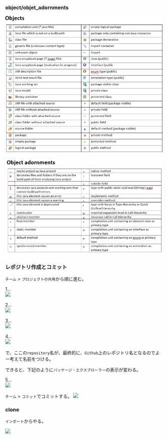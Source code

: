 ### object/objet_adornments

![](image/2020_1026_object.png)

![](image/2020_1026_object_adornments.png)

### レポジトリ作成とコミット

```チーム``` > ```プロジェクトの共用```から順に進む。

1...   
![](image/2020_1024a0.PNG)

2...   
![](image/2020_1024a1.PNG)

3...   
![](image/2020_1024b0.PNG)

4...   
![](image/2020_1024d0.PNG)

で、ここの```repository```名が、最終的に、```Github```上のレポジトリ名となるのでよー考えて名前をつける。

できると、下記のように```パッケージ・エクスプローラー```の表示が変わる。

5...   
![](image/2020_1024e.PNG)

```チーム``` > ```コミット```でコミットする。
![](image/2020_1024f0.PNG)

### clone

```インポート```からやる。

![](image/2020_1024g.PNG)



